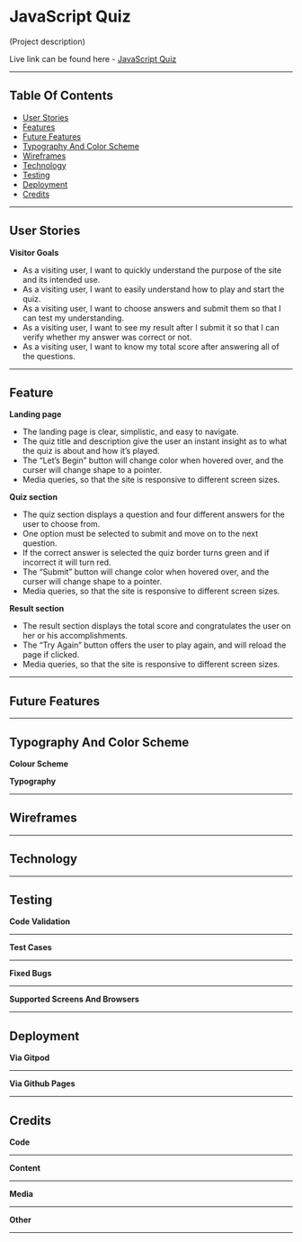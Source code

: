 # JavaScript Quiz
(Project description)

Live link can be found here - [JavaScript Quiz](…)

---

## Table Of Contents

* [User Stories](#user-stories) 
* [Features](#features)
* [Future Features](#future-features)
* [Typography And Color Scheme](#typography-and-color-scheme)
* [Wireframes](#wireframes)
* [Technology](#technology)
* [Testing](#testing)
* [Deployment](#deployment)
* [Credits](#credits)

---

## User Stories

__Visitor Goals__

- As a visiting user, I want to quickly understand the purpose of the site and its intended use.
- As a visiting user, I want to easily understand how to play and start the quiz.
- As a visiting user, I want to choose answers and submit them so that I can test my understanding.
- As a visiting user, I want to see my result after I submit it so that I can verify whether my answer was correct or not.
- As a visiting user, I want to know my total score after answering all of the questions.

---

## Feature

__Landing page__

- The landing page is clear, simplistic, and easy to navigate.
- The quiz title and description give the user an instant insight as to what the quiz is about and how it’s played.
- The “Let’s Begin” button will change color when hovered over, and the curser will change shape to a pointer.
- Media queries, so that the site is responsive to different screen sizes.


__Quiz section__

- The quiz section displays a question and four different answers for the user to choose from.
- One option must be selected to submit and move on to the next question.
- If the correct answer is selected the quiz border turns green and if incorrect it will turn red. 
- The “Submit” button will change color when hovered over, and the curser will change shape to a pointer.
- Media queries, so that the site is responsive to different screen sizes.

__Result section__

- The result section displays the total score and congratulates the user on her or his accomplishments.
- The “Try Again” button offers the user to play again, and will reload the page if clicked.
- Media queries, so that the site is responsive to different screen sizes.


---

## Future Features

---

## Typography And Color Scheme

__Colour Scheme__

__Typography__

---

## Wireframes

---

## Technology

---

## Testing

__Code Validation__ 

---

__Test Cases__ 

----

__Fixed Bugs__

---

__Supported Screens And Browsers__

---

## Deployment

__Via Gitpod__

---

__Via Github Pages__

---

## Credits 

__Code__

---

__Content__

---

__Media__

---

__Other__

---